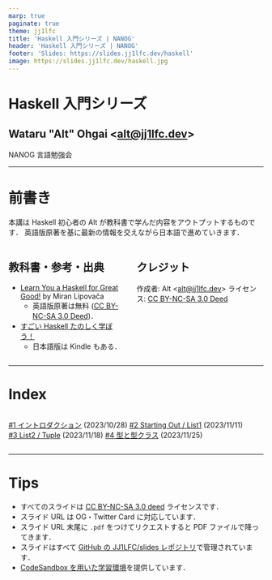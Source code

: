 ```yaml
---
marp: true
paginate: true
theme: jj1lfc
title: 'Haskell 入門シリーズ | NANOG'
header: 'Haskell 入門シリーズ | NANOG'
footer: 'Slides: https://slides.jj1lfc.dev/haskell'
image: https://slides.jj1lfc.dev/haskell.jpg
---
```


# Haskell 入門シリーズ

## Wataru "Alt" Ohgai \<<alt@jj1lfc.dev>\>

NANOG 言語勉強会

---

# 前書き

本講は Haskell 初心者の Alt が教科書で学んだ内容をアウトプットするものです．
英語版原著を基に最新の情報を交えながら日本語で進めていきます．

<div class='columns'>
<div>

## 教科書・参考・出典

- [Learn You a Haskell for Great Good!](http://learnyouahaskell.com) by Miran Lipovača
  - 英語版原著は無料 ([CC BY-NC-SA 3.0 Deed](https://creativecommons.org/licenses/by-nc-sa/3.0/))．
- [すごい Haskell たのしく学ぼう！](https://www.amazon.co.jp/dp/B009RO80XY)
  - 日本語版は Kindle もある．

</div>
<div>

## クレジット

作成者: Alt \<<alt@jj1lfc.dev>\>
ライセンス: [CC BY-NC-SA 3.0 Deed](https://creativecommons.org/licenses/by-nc-sa/3.0/)

</div>
</div>

---

# Index

<div class='columns'>
<div>

[#1 イントロダクション](https://slides.jj1lfc.dev/haskell/1) (2023/10/28)
[#2 Starting Out / List1](https://slides.jj1lfc.dev/haskell/2) (2023/11/11)
[#3 List2 / Tuple](https://slides.jj1lfc.dev/haskell/3) (2023/11/18)
[#4 型と型クラス](https://slides.jj1lfc.dev/haskell/4) (2023/11/25)

</div>
<div>

</div>
</div>

---

# Tips

- すべてのスライドは [CC BY-NC-SA 3.0 deed](https://creativecommons.org/licenses/by-nc-sa/3.0/) ライセンスです．
- スライド URL は OG・Twitter Card に対応しています．
- スライド URL 末尾に `.pdf` をつけてリクエストすると
  PDF ファイルで降ってきます．
- スライドはすべて [GitHub の JJ1LFC/slides レポジトリ](https://github.com/JJ1LFC/slides)で管理されています．
- [CodeSandbox を用いた学習環境](https://github.com/nandemonai-nog/learn-haskell)を提供しています．
